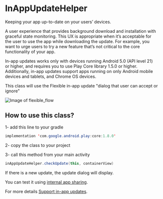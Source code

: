 # InAppUpdateHelper
Keeping your app up-to-date on your users’ devices.

A user experience that provides background download and installation with graceful state monitoring. This UX is appropriate when it’s acceptable for the user to use the app while downloading the update. For example, you want to urge users to try a new feature that’s not critical to the core functionality of your app.

In-app updates works only with devices running Android 5.0 (API level 21) or higher, and requires you to use Play Core library 1.5.0 or higher. Additionally, in-app updates support apps running on only Android mobile devices and tablets, and Chrome OS devices.

This class will use the Flexible in-app update "dialog that user can accept or ignore"


![Image of flexible_flow](https://developer.android.com/images/app-bundle/flexible_flow.png)

## How to use this class?
1- add this line to your gradle 

```java
implementation 'com.google.android.play:core:1.8.0'
```
2- copy the class to your project

3- call this method from your main activity
```java
inAppUpdateHelper.checkUpdate(this, containerView)
```

If there is a new update, the update dialog will display.

You can test it using [internal app sharing](https://support.google.com/googleplay/android-developer/answer/9303479).


For more details [Support in-app updates](https://developer.android.com/guide/playcore/in-app-updates).

